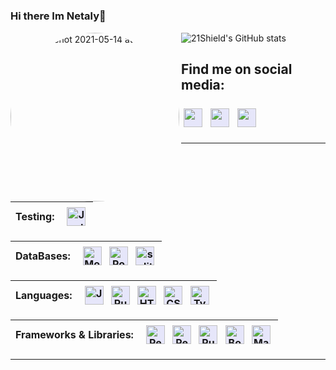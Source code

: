 
#
### Hi there Im Netaly👋
<img  align="left" width="270" alt="Screen Shot 2021-05-14 at 6 43 59 PM" src="https://user-images.githubusercontent.com/25016486/118338753-ea37ca00-b4e4-11eb-94c2-c7ac2e72306e.png" style="border-radius: 13rem;"/> 

![21Shield's GitHub stats](https://github-readme-stats.vercel.app/api?username=21shield&theme=graywhite&show_icons=true)

###

## Find me on social media: <p> <a href="https://linkedin.com/in/netalyRamirez" target="_blank" rel="noopener noreferrer"> <img src="https://cdn.jsdelivr.net/npm/simple-icons@v3/icons/linkedin.svg" height="30" style="vertical-align:top; margin:4px; background-color: lavender;"></a> <a href="https://21netaly.medium.com/" target="_blank" rel="noopener noreferrer"> <img src="https://cdn.jsdelivr.net/npm/simple-icons@3.13.0/icons/medium.svg" height="30" style="vertical-align:top; margin:4px; background-color: lavender;"></a> <a href="https://twitter.com/NetalyCodes" target="_blank" rel="noopener noreferrer"> <img src="https://cdn.jsdelivr.net/npm/simple-icons@3.13.0/icons/twitter.svg" height="30" style="vertical-align:top; margin:4px; background-color: lavender;"></a> </p> 


----
| Testing: | <img src="https://cdn.jsdelivr.net/npm/simple-icons@3.13.0/icons/jest.svg" alt="Jest" height="30" style="vertical-align:top; margin:4px; background-color: lavender;"> | 
| :----:  |    :----:   |

| DataBases:  | <img src="https://cdn.jsdelivr.net/npm/simple-icons@3.13.0/icons/mongodb.svg" alt="MongoDb" height="30" style="vertical-align:top; margin:4px; background-color: lavender;">  <img src="https://cdn.jsdelivr.net/npm/simple-icons@3.13.0/icons/postgresql.svg" alt="PostgreSQL" height="30" style="vertical-align:top; margin:4px; background-color: lavender;"> <img src="https://cdn.jsdelivr.net/npm/simple-icons@3.13.0/icons/sqlite.svg" alt="sqlite" height="30" style="vertical-align:top; margin:4px; background-color: lavender;">| 
| :----:  |    :----:   |


| Languages: | <img src="https://cdn.jsdelivr.net/npm/simple-icons@3.13.0/icons/javascript.svg" alt="JavaScript" height="30" style="vertical-align:top; margin:4px; background-color: lavender;">  <img src="https://cdn.jsdelivr.net/npm/simple-icons@3.13.0/icons/ruby.svg" alt="Ruby" height="30" style="vertical-align:top; margin:4px; background-color: lavender;"> <img src="https://cdn.jsdelivr.net/npm/simple-icons@3.13.0/icons/html5.svg" alt="HTML" height="30" style="vertical-align:top; margin:4px; background-color: lavender;"> <img src="https://cdn.jsdelivr.net/npm/simple-icons@3.13.0/icons/css3.svg" alt="CSS" height="30" style="vertical-align:top; margin:4px; background-color: lavender;"> <img src="https://cdn.jsdelivr.net/npm/simple-icons@3.13.0/icons/typescript.svg" alt="TypeScript" height="30" style="vertical-align:top; margin:4px; background-color: lavender;"> | 
| :----:  |    :----:   |  

|  Frameworks & Libraries: |  <img src="https://cdn.jsdelivr.net/npm/simple-icons@3.13.0/icons/react.svg" alt="React" height="30" style="vertical-align:top; margin:4px; background-color: lavender;">  <img src="https://cdn.jsdelivr.net/npm/simple-icons@3.13.0/icons/redux.svg" alt="Redux" height="30" style="vertical-align:top; margin:4px; background-color: lavender;"> <img src="https://cdn.jsdelivr.net/npm/simple-icons@3.13.0/icons/rubyonrails.svg" alt="RubyOnRails" height="30" style="vertical-align:top; margin:4px; background-color: lavender;">  <img src="https://cdn.jsdelivr.net/npm/simple-icons@3.13.0/icons/bootstrap.svg" alt="Bootstrap" height="30" style="vertical-align:top; margin:4px; background-color: lavender;">  <img src="https://cdn.jsdelivr.net/npm/simple-icons@3.13.0/icons/material-ui.svg" alt="Material Ui" height="30" style="vertical-align:top; margin:4px; background-color: lavender;">| 
| :----:  |    :----:   | 


------




<!--
**21shield/21shield** is a ✨ _special_ ✨ repository because its `README.md` (this file) appears on your GitHub profile.

Here are some ideas to get you started:

- 🔭 I’m currently working on ...
- 🌱 I’m currently learning ...
- 👯 I’m looking to collaborate on ...
- 🤔 I’m looking for help with ...
- 💬 Ask me about ...
- 📫 How to reach me: ...
- 😄 Pronouns: ...
- ⚡ Fun fact: ...
-->
